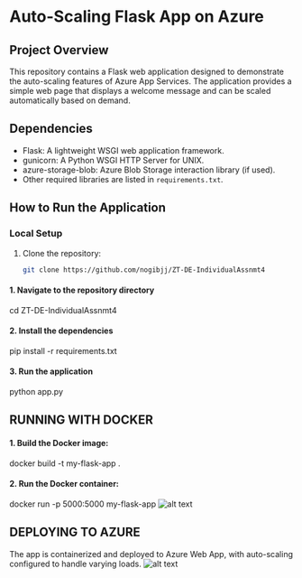 # Auto-Scaling Flask App on Azure

## Project Overview

This repository contains a Flask web application designed to demonstrate the auto-scaling features of Azure App Services. The application provides a simple web page that displays a welcome message and can be scaled automatically based on demand.

## Dependencies

- Flask: A lightweight WSGI web application framework.
- gunicorn: A Python WSGI HTTP Server for UNIX.
- azure-storage-blob: Azure Blob Storage interaction library (if used).
- Other required libraries are listed in `requirements.txt`.

## How to Run the Application

### Local Setup

1. Clone the repository:
   ```sh
   git clone https://github.com/nogibjj/ZT-DE-IndividualAssnmt4

#### 1. Navigate to the repository directory
cd ZT-DE-IndividualAssnmt4

#### 2. Install the dependencies
pip install -r requirements.txt

#### 3. Run the application
python app.py

## RUNNING WITH DOCKER

#### 1. Build the Docker image:
docker build -t my-flask-app .

#### 2. Run the Docker container:
docker run -p 5000:5000 my-flask-app
![alt text](templates/Docker.png)

## DEPLOYING TO AZURE
The app is containerized and deployed to Azure Web App, with auto-scaling configured to handle varying loads.
![alt text](templates/Azure.png)
